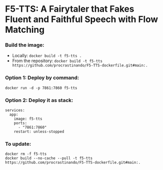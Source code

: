 # F5-TTS: A Fairytaler that Fakes Fluent and Faithful Speech with Flow Matching

### Build the image:
- Locally: `docker build -t f5-tts .`
- From the repository: `docker build -t f5-tts https://github.com/procrastinando/F5-TTS-dockerfile.git#main:.`

### Option 1: Deploy by command:
```
docker run -d -p 7861:7860 f5-tts
```
### Option 2: Deploy it as stack:
```
services:
  app:
    image: f5-tts
    ports:
      - "7861:7860"
    restart: unless-stopped
```
### To update:
```
docker rm -f f5-tts
docker build --no-cache --pull -t f5-tts https://github.com/procrastinando/F5-TTS-dockerfile.git#main:.
```
